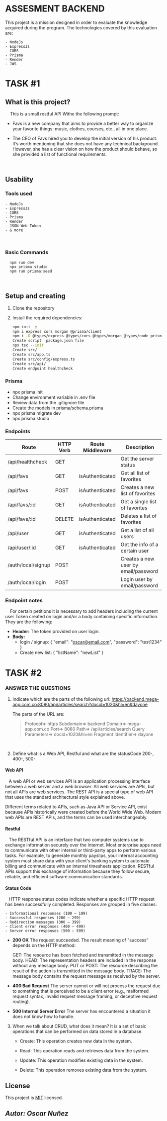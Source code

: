 # ASSESMENT BACKEND

This project is a mission designed in order to evaluate the knowledge acquired during the program. The technologies covered by this evaluation are:

    - NodeJs
    - ExpressJs
    - CORS
    - Prisma
    - Render
    - JWS


# **TASK #1**

## **What is this project?**

&nbsp;&nbsp;&nbsp;&nbsp;This is a small restful API Withe the following prompt:
  - Favs is a new company that aims to provide a better way to organize your favorite things: music, clothes, courses, etc., all in one place.

  - The CEO of Favs hired you to develop the initial version of his product. It’s worth mentioning that she does not have any technical background. However, she has a clear vision on how the product should behave, so she provided a list of functional requirements.
<br />

## **Usability**

### **Tools used**

    - NodeJs
    - ExpressJs
    - CORS
    - Prisma
    - Render
    - JSON Web Token
    - & more
 <br />

 
### **Basic Commands**

      npm run dev
      npx prisma studio
      npm run prisma:seed
 <br />

 ## Setup and creating

1. Clone the repository

2. Install the required dependencies:

    ```bash
    npm init -y
    npm i express cors morgan @prisma/client
    npm i -D @types/express @types/cors @types/morgan @types/node prisma typescript ts-node-dev
    Create script  package.json file
    npx tsc --init
    Create src/
    Create src/app.ts
    Create src/config/express.ts
    Create src/api/
    Create endpoint healthcheck
    ```

### Prisma

- npx prisma init
- Change environment variable in .env file
- Review data from the .gitignore file
- Create the models in prisma/schema.prisma
- npx prisma migrate dev
- npx prisma studio



### **Endpoints**

| Route                 | HTTP Verb | Route Middleware | Description                          |
|-----------------------|-----------|------------------|--------------------------------------|
| /api/healthcheck      | GET       |                  | Get the server status                |
| /api/favs             | GET       | isAuthenticated | Get all list of favorites            |
| /api/favs             | POST      | isAuthenticated | Creates a new list of favorites      |
| /api/favs/:id         | GET       | isAuthenticated | Get a single list of favorites       |
| /api/favs/:id         | DELETE    | isAuthenticated | Deletes a list of favorites          |
| /api/user            | GET       | isAuthenticated | Get a list of all users              |
| /api/user/:id        | GET       | isAuthenticated | Get the info of a certain user       |
| /auth/local/signup    | POST      |                  | Creates a new user by email/password |
| /auth/local/login     | POST      |                  | Login user by email/password         |

### **Endpoint notes**
&nbsp;&nbsp;&nbsp;&nbsp;For certain petitions it is necessary to add headers including the current user Token created on login and/or a body containing specific information. They are the following:

- **Header:** The token provided on user login.
- **Body:** 
  - login / signup: 
        {
        "email": "oscar@email.com",
        "password": "test1234"
        }
  - Create new list: 
        {
            "listName": "newList"
        }


# **TASK #2**
### ANSWER THE QUESTIONS

1. Indicate which are the parts of the following url: https://backend.mega-app.com.co:8080/api/articles/search?docid=1020&hl=en#dayone

    The parts of the URL are:

      > Protocol=>              https
      > Subdomain=>             backend
      > Domain=>                mega-app.com.co
      > Port=>                  8080
      > Path=>                  /api/articles/search
      > Query Parameters=>      docid=1020&hl=en
      > Fragment Identifier=>   dayone

 <br />

2. Define what is a Web API, Restful and what are the statusCode 200-, 400-, 500-

#### Web API
&nbsp;&nbsp;&nbsp;A web API or web services API is an application processing interface between a web server and a web browser. All web services are APIs, but not all APIs are web services. The REST API is a special type of web API that uses the standard architectural style explained above.

Different terms related to APIs, such as Java API or Service API, exist because APIs historically were created before the World Wide Web. Modern web APIs are REST APIs, and the terms can be used interchangeably.

#### Restful
&nbsp;&nbsp;&nbsp;The RESTful API is an interface that two computer systems use to exchange information securely over the Internet. Most enterprise apps need to communicate with other internal or third-party apps to perform various tasks. For example, to generate monthly payslips, your internal accounting system must share data with your client's banking system to automate billing and communicate with an internal timesheets application. RESTful APIs support this exchange of information because they follow secure, reliable, and efficient software communication standards.

#### Status Code
&nbsp;&nbsp;&nbsp;HTTP response status codes indicate whether a specific HTTP request has been successfully completed. Responses are grouped in five classes:

    - Informational responses (100 – 199)
    - Successful responses (200 – 299)
    - Redirection messages (300 – 399)
    - Client error responses (400 – 499)
    - Server error responses (500 – 599)

- **200 OK**
    The request succeeded. The result meaning of "success" depends on the HTTP method:

    GET: The resource has been fetched and transmitted in the message body.
    HEAD: The representation headers are included in the response without any message body.
    PUT or POST: The resource describing the result of the action is transmitted in the message body.
    TRACE: The message body contains the request message as received by the server.

- **400 Bad Request**
    The server cannot or will not process the request due to something that is perceived to be a client error (e.g., malformed request syntax, invalid request message framing, or deceptive request routing).

- **500 Internal Server Error**
    The server has encountered a situation it does not know how to handle.

3. When we talk about CRUD, what does it mean?
    It is a set of basic operations that can be performed on data stored in a database.

    - Create: This operation creates new data in the system. 

    - Read: This operation reads and retrieves data from the system. 

    - Update: This operation modifies existing data in the system. 

    - Delete: This operation removes existing data from the system. 



## License

This project is [MIT](https://opensource.org/licenses/MIT) licensed.

## *Autor: _Oscar Nuñez_*
